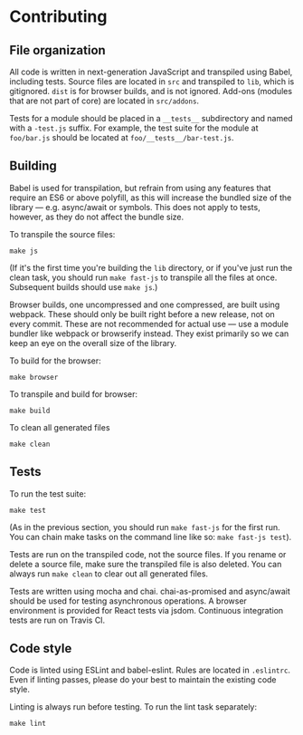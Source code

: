 # Contributing

## File organization

All code is written in next-generation JavaScript and transpiled using Babel, including tests. Source files are located in `src` and transpiled to `lib`, which is gitignored. `dist` is for browser builds, and is not ignored. Add-ons (modules that are not part of core) are located in `src/addons`.

Tests for a module should be placed in a `__tests__` subdirectory and named with a `-test.js` suffix. For example, the test suite for the module at `foo/bar.js` should be located at `foo/__tests__/bar-test.js`.


## Building

Babel is used for transpilation, but refrain from using any features that require an ES6 or above polyfill, as this will increase the bundled size of the library — e.g. async/await or symbols. This does not apply to tests, however, as they do not affect the bundle size.

To transpile the source files:

```
make js
```

(If it's the first time you're building the `lib` directory, or if you've just run the clean task, you should run `make fast-js` to transpile all the files at once. Subsequent builds should use `make js`.)

Browser builds, one uncompressed and one compressed, are built using webpack. These should only be built right before a new release, not on every commit. These are not recommended for actual use — use a module bundler like webpack or browserify instead. They exist primarily so we can keep an eye on the overall size of the library.

To build for the browser:

```
make browser
```

To transpile and build for browser:

```
make build
```

To clean all generated files

```
make clean
```

## Tests

To run the test suite:

```
make test
```

(As in the previous section, you should run `make fast-js` for the first run. You can chain make tasks on the command line like so: `make fast-js test`).

Tests are run on the transpiled code, not the source files. If you rename or delete a source file, make sure the transpiled file is also deleted. You can always run `make clean` to clear out all generated files.

Tests are written using mocha and chai. chai-as-promised and async/await should be used for testing asynchronous operations. A browser environment is provided for React tests via jsdom. Continuous integration tests are run on Travis CI.

## Code style

Code is linted using ESLint and babel-eslint. Rules are located in `.eslintrc`. Even if linting passes, please do your best to maintain the existing code style.

Linting is always run before testing. To run the lint task separately:

```
make lint
```
